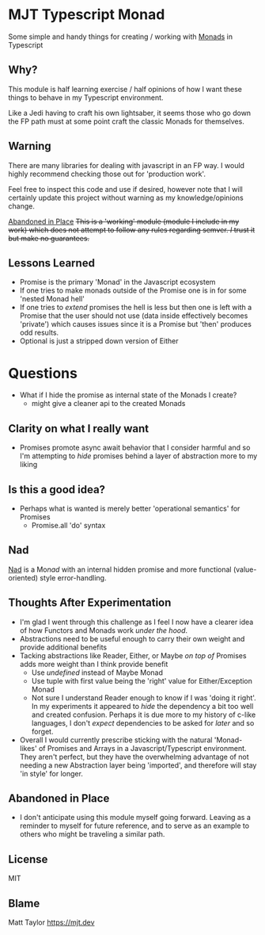# MJT Typescript Monad

Some simple and handy things for creating / working with
[Monads](<https://en.wikipedia.org/wiki/Monad_(functional_programming)>) in
Typescript

## Why?

This module is half learning exercise / half opinions of how I want these things
to behave in my Typescript environment.

Like a Jedi having to craft his own lightsaber, it seems those who go down the
FP path must at some point craft the classic Monads for themselves.

## Warning

There are many libraries for dealing with javascript in an FP way. I would
highly recommend checking those out for 'production work'.

Feel free to inspect this code and use if desired, however note that I will
certainly update this project without warning as my knowledge/opinions change.

[Abandoned in Place](#abandoned-in-place) ~~This is a 'working' module (module I
include in my work) which does not attempt to follow any rules regarding semver.
_I_ trust it but make no guarantees.~~

## Lessons Learned

- Promise is the primary 'Monad' in the Javascript ecosystem
- If one tries to make monads outside of the Promise one is in for some 'nested
  Monad hell'
- If one tries to _extend_ promises the hell is less but then one is left with a
  Promise that the user should not use (data inside effectively becomes
  'private') which causes issues since it is a Promise but 'then' produces odd
  results.
- Optional is just a stripped down version of Either

# Questions

- What if I hide the promise as internal state of the Monads I create?
  - might give a cleaner api to the created Monads

## Clarity on what I really want

- Promises promote async await behavior that I consider harmful and so I'm
  attempting to _hide_ promises behind a layer of abstraction more to my liking

## Is this a good idea?

- Perhaps what is wanted is merely better 'operational semantics' for Promises
  - Promise.all 'do' syntax

## Nad

[Nad](./Nad.ts) is a Mo*nad* with an internal hidden promise and more functional
(value-oriented) style error-handling.

## Thoughts After Experimentation

- I'm glad I went through this challenge as I feel I now have a clearer idea of
  how Functors and Monads work _under the hood_.
- Abstractions need to be useful enough to carry their own weight and provide
  additional benefits
- Tacking abstractions like Reader, Either, or Maybe _on top of_ Promises adds
  more weight than I think provide benefit
  - Use _undefined_ instead of Maybe Monad
  - Use tuple with first value being the 'right' value for Either/Exception
    Monad
  - Not sure I understand Reader enough to know if I was 'doing it right'. In my
    experiments it appeared to _hide_ the dependency a bit too well and created
    confusion. Perhaps it is due more to my history of c-like languages, I don't
    _expect_ dependencies to be asked for _later_ and so forget.
- Overall I would currently prescribe sticking with the natural 'Monad-likes' of
  Promises and Arrays in a Javascript/Typescript environment. They aren't
  perfect, but they have the overwhelming advantage of not needing a new
  Abstraction layer being 'imported', and therefore will stay 'in style' for
  longer.

## Abandoned in Place

- I don't anticipate using this module myself going forward. Leaving as a
  reminder to myself for future reference, and to serve as an example to others
  who might be traveling a similar path.

## License

MIT

## Blame

Matt Taylor https://mjt.dev
